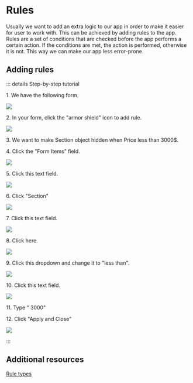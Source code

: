 # Rules

Usually we want to add an extra logic to our app in order to make it easier for user to work with. This can be achieved
by adding rules to the app. Rules are a set of conditions that are checked before the app performs a certain action. If
the conditions are met, the action is performed, otherwise it is not. This way we can make our app less error-prone.

## Adding rules
::: details Step-by-step tutorial

1\. We have the following form.

![](https://ajeuwbhvhr.cloudimg.io/colony-recorder.s3.amazonaws.com/files/2024-02-27/0cb7265c-61b1-4840-b75c-a1b81e36600e/screenshot.jpeg?tl_px=0,0&br_px=871,506&force_format=png&width=983)


2\. In your form, click the "armor shield" icon to add rule.

![](https://ajeuwbhvhr.cloudimg.io/colony-recorder.s3.amazonaws.com/files/2024-02-27/5e9b0195-b958-4097-8da7-f06073d10590/ascreenshot.jpeg?tl_px=577,0&br_px=1652,600&force_format=png&wat_scale=95&wat=1&wat_opacity=0.7&wat_gravity=northwest&wat_url=https://colony-recorder.s3.us-west-1.amazonaws.com/images/watermarks/FB923C_standard.png&wat_pad=502,227)


3\. We want to make Section object hidden when Price less than 3000$. 


4\. Click the "Form Items" field.

![](https://ajeuwbhvhr.cloudimg.io/colony-recorder.s3.amazonaws.com/files/2024-02-27/90faecd1-b7b5-4470-be4c-dd187edd7886/ascreenshot.jpeg?tl_px=888,199&br_px=1963,800&force_format=png&wat_scale=95&wat=1&wat_opacity=0.7&wat_gravity=northwest&wat_url=https://colony-recorder.s3.us-west-1.amazonaws.com/images/watermarks/FB923C_standard.png&wat_pad=502,265)


5\. Click this text field.

![](https://ajeuwbhvhr.cloudimg.io/colony-recorder.s3.amazonaws.com/files/2024-02-27/95eb495d-3b45-4794-8db1-b1090af7d512/ascreenshot.jpeg?tl_px=894,200&br_px=1969,801&force_format=png&wat_scale=95&wat=1&wat_opacity=0.7&wat_gravity=northwest&wat_url=https://colony-recorder.s3.us-west-1.amazonaws.com/images/watermarks/FB923C_standard.png&wat_pad=502,265)


6\. Click "Section"

![](https://ajeuwbhvhr.cloudimg.io/colony-recorder.s3.amazonaws.com/files/2024-02-27/fb6667f6-02aa-4450-8040-87e5f03e7949/ascreenshot.jpeg?tl_px=585,312&br_px=1660,913&force_format=png&wat_scale=95&wat=1&wat_opacity=0.7&wat_gravity=northwest&wat_url=https://colony-recorder.s3.us-west-1.amazonaws.com/images/watermarks/FB923C_standard.png&wat_pad=502,265)


7\. Click this text field.

![](https://ajeuwbhvhr.cloudimg.io/colony-recorder.s3.amazonaws.com/files/2024-02-27/43c422b7-0fb9-4018-9586-17c97632ca2c/ascreenshot.jpeg?tl_px=894,297&br_px=1969,898&force_format=png&wat_scale=95&wat=1&wat_opacity=0.7&wat_gravity=northwest&wat_url=https://colony-recorder.s3.us-west-1.amazonaws.com/images/watermarks/FB923C_standard.png&wat_pad=502,265)


8\. Click here.

![](https://ajeuwbhvhr.cloudimg.io/colony-recorder.s3.amazonaws.com/files/2024-02-27/5748f4a8-6363-4c29-9faa-8aacadce8cfa/ascreenshot.jpeg?tl_px=667,377&br_px=1742,978&force_format=png&wat_scale=95&wat=1&wat_opacity=0.7&wat_gravity=northwest&wat_url=https://colony-recorder.s3.us-west-1.amazonaws.com/images/watermarks/FB923C_standard.png&wat_pad=502,265)


9\. Click this dropdown and change it to "less than".

![](https://ajeuwbhvhr.cloudimg.io/colony-recorder.s3.amazonaws.com/files/2024-02-27/bd55f1c1-c208-4eb0-90af-e51eff46cc72/ascreenshot.jpeg?tl_px=998,301&br_px=2073,902&force_format=png&wat_scale=95&wat=1&wat_opacity=0.7&wat_gravity=northwest&wat_url=https://colony-recorder.s3.us-west-1.amazonaws.com/images/watermarks/FB923C_standard.png&wat_pad=502,265)


10\. Click this text field.

![](https://ajeuwbhvhr.cloudimg.io/colony-recorder.s3.amazonaws.com/files/2024-02-27/96d9f1c3-b7ab-471b-889e-318584cbbb39/ascreenshot.jpeg?tl_px=773,341&br_px=1848,942&force_format=png&wat_scale=95&wat=1&wat_opacity=0.7&wat_gravity=northwest&wat_url=https://colony-recorder.s3.us-west-1.amazonaws.com/images/watermarks/FB923C_standard.png&wat_pad=502,265)


11\. Type " 3000"


12\. Click "Apply and Close"

![](https://ajeuwbhvhr.cloudimg.io/colony-recorder.s3.amazonaws.com/files/2024-02-27/805c34a1-0ee7-4c93-92a9-517cd253a847/ascreenshot.jpeg?tl_px=1002,617&br_px=2077,1218&force_format=png&wat_scale=95&wat=1&wat_opacity=0.7&wat_gravity=northwest&wat_url=https://colony-recorder.s3.us-west-1.amazonaws.com/images/watermarks/FB923C_standard.png&wat_pad=502,265)

:::

## Additional resources
[Rule types](https://help.hcltechsw.com/domino-leap/1.1.3/ru_creating_rules_in_your_form.html)